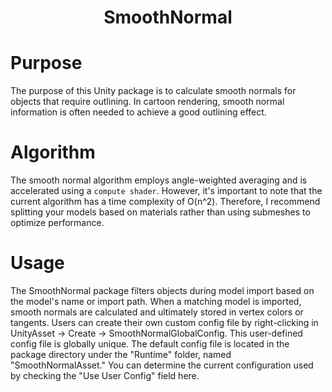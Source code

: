 <div align="center">
  
  # SmoothNormal
</div>

# Purpose
The purpose of this Unity package is to calculate smooth normals for objects that require outlining. In cartoon rendering, smooth normal information is often needed to achieve a good outlining effect.
# Algorithm
The smooth normal algorithm employs angle-weighted averaging and is accelerated using a `compute shader`. However, it's important to note that the current algorithm has a time complexity of O(n^2). Therefore, I recommend splitting your models based on materials rather than using submeshes to optimize performance.
# Usage
The SmoothNormal package filters objects during model import based on the model's name or import path. When a matching model is imported, smooth normals are calculated and ultimately stored in vertex colors or tangents. Users can create their own custom config file by right-clicking in UnityAsset -> Create -> SmoothNormalGlobalConfig. This user-defined config file is globally unique. The default config file is located in the package directory under the "Runtime" folder, named "SmoothNormalAsset." You can determine the current configuration used by checking the "Use User Config" field here.
